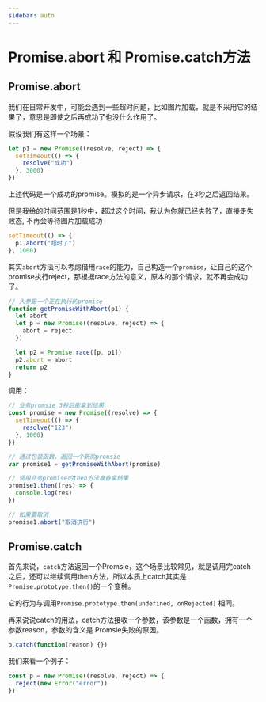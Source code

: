 ```yaml
---
sidebar: auto
---
```


# Promise.abort 和 Promise.catch方法

## Promise.abort

我们在日常开发中，可能会遇到一些超时问题，比如图片加载，就是不采用它的结果了，意思是即使之后再成功了也没什么作用了。

假设我们有这样一个场景：

```js
let p1 = new Promise((resolve, reject) => {
  setTimeout(() => {
    resolve("成功")
  }, 3000)
})
```
上述代码是一个成功的promise。模拟的是一个异步请求，在3秒之后返回结果。

但是我给的时间范围是1秒中，超过这个时间，我认为你就已经失败了，直接走失败态, 不再会等待图片加载成功

```js
setTimeout(() => {
  p1.abort("超时了")
}, 1000)
```

其实`abort`方法可以考虑借用`race`的能力，自己构造一个`promise`，让自己的这个promise执行reject，那根据race方法的意义，原本的那个请求，就不再会成功了。

```js
// 入参是一个正在执行的promise
function getPromiseWithAbort(p1) {
  let abort
  let p = new Promise((resolve, reject) => {
    abort = reject
  })

  let p2 = Promise.race([p, p1])
  p2.abort = abort
  return p2
}
```

调用：

```js
// 业务promsie 3秒后能拿到结果
const promise = new Promise((resolve) => {
  setTimeout(() => {
    resolve("123")
  }, 1000)
})

// 通过包装函数，返回一个新的promsie
var promise1 = getPromiseWithAbort(promise)

// 调用业务promise的then方法准备拿结果
promise1.then((res) => {
  console.log(res)
})

// 如果要取消
promise1.abort("取消执行")
```

## Promise.catch

首先来说，`catch`方法返回一个Promsie，这个场景比较常见，就是调用完catch之后，还可以继续调用then方法，所以本质上catch其实是 `Promise.prototype.then()`的一个变种。

它的行为与调用`Promise.prototype.then(undefined, onRejected)` 相同。

再来说说catch的用法，catch方法接收一个参数，该参数是一个函数，拥有一个参数reason，参数的含义是 Promsie失败的原因。

```js
p.catch(function(reason) {})
```

我们来看一个例子：
```js
const p = new Promise((resolve, reject) => {
  reject(new Error("error"))
})

```



